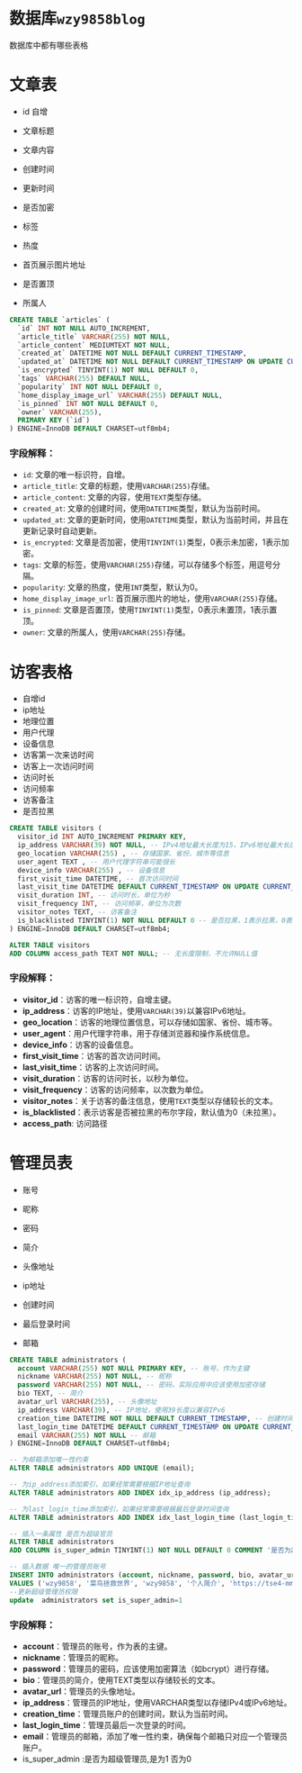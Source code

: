# 数据库`wzy9858blog`

数据库中都有哪些表格



# 文章表



* id 自增
* 文章标题
* 文章内容
* 创建时间
* 更新时间
* 是否加密

* 标签
* 热度 
* 首页展示图片地址
* 是否置顶
* 所属人

```sql
CREATE TABLE `articles` (
  `id` INT NOT NULL AUTO_INCREMENT,
  `article_title` VARCHAR(255) NOT NULL,
  `article_content` MEDIUMTEXT NOT NULL,
  `created_at` DATETIME NOT NULL DEFAULT CURRENT_TIMESTAMP,
  `updated_at` DATETIME NOT NULL DEFAULT CURRENT_TIMESTAMP ON UPDATE CURRENT_TIMESTAMP,
  `is_encrypted` TINYINT(1) NOT NULL DEFAULT 0,
  `tags` VARCHAR(255) DEFAULT NULL,
  `popularity` INT NOT NULL DEFAULT 0,
  `home_display_image_url` VARCHAR(255) DEFAULT NULL,
  `is_pinned` INT NOT NULL DEFAULT 0,
  `owner` VARCHAR(255),
  PRIMARY KEY (`id`)
) ENGINE=InnoDB DEFAULT CHARSET=utf8mb4; 
```

### 字段解释：

- `id`: 文章的唯一标识符，自增。
- `article_title`: 文章的标题，使用`VARCHAR(255)`存储。
- `article_content`: 文章的内容，使用`TEXT`类型存储。
- `created_at`: 文章的创建时间，使用`DATETIME`类型，默认为当前时间。
- `updated_at`: 文章的更新时间，使用`DATETIME`类型，默认为当前时间，并且在更新记录时自动更新。
- `is_encrypted`: 文章是否加密，使用`TINYINT(1)`类型，0表示未加密，1表示加密。
- `tags`: 文章的标签，使用`VARCHAR(255)`存储，可以存储多个标签，用逗号分隔。
- `popularity`: 文章的热度，使用`INT`类型，默认为0。
- `home_display_image_url`: 首页展示图片的地址，使用`VARCHAR(255)`存储。
- `is_pinned`: 文章是否置顶，使用`TINYINT(1)`类型，0表示未置顶，1表示置顶。
- `owner`: 文章的所属人，使用`VARCHAR(255)`存储。



# 访客表格

* 自增id
* ip地址
* 地理位置
* 用户代理
* 设备信息
* 访客第一次来访时间
* 访客上一次访问时间
* 访问时长
* 访问频率
* 访客备注
* 是否拉黑

```sql
CREATE TABLE visitors (
  visitor_id INT AUTO_INCREMENT PRIMARY KEY,
  ip_address VARCHAR(39) NOT NULL, -- IPv4地址最大长度为15，IPv6地址最大长度为39
  geo_location VARCHAR(255) , -- 存储国家、省份、城市等信息
  user_agent TEXT , -- 用户代理字符串可能很长
  device_info VARCHAR(255) , -- 设备信息
  first_visit_time DATETIME, -- 首次访问时间
  last_visit_time DATETIME DEFAULT CURRENT_TIMESTAMP ON UPDATE CURRENT_TIMESTAMP, -- 上次访问时间
  visit_duration INT, -- 访问时长，单位为秒
  visit_frequency INT, -- 访问频率，单位为次数
  visitor_notes TEXT, -- 访客备注
  is_blacklisted TINYINT(1) NOT NULL DEFAULT 0 -- 是否拉黑，1表示拉黑，0表示未拉黑
) ENGINE=InnoDB DEFAULT CHARSET=utf8mb4;

ALTER TABLE visitors
ADD COLUMN access_path TEXT NOT NULL; -- 无长度限制，不允许NULL值
```



### 字段解释：

- **visitor_id**：访客的唯一标识符，自增主键。
- **ip_address**：访客的IP地址，使用`VARCHAR(39)`以兼容IPv6地址。
- **geo_location**：访客的地理位置信息，可以存储如国家、省份、城市等。
- **user_agent**：用户代理字符串，用于存储浏览器和操作系统信息。
- **device_info**：访客的设备信息。
- **first_visit_time**：访客的首次访问时间。
- **last_visit_time**：访客的上次访问时间。
- **visit_duration**：访客的访问时长，以秒为单位。
- **visit_frequency**：访客的访问频率，以次数为单位。
- **visitor_notes**：关于访客的备注信息，使用`TEXT`类型以存储较长的文本。
- **is_blacklisted**：表示访客是否被拉黑的布尔字段，默认值为0（未拉黑）。
- **access_path**: 访问路径





# 管理员表

* 账号

* 昵称

* 密码

* 简介

* 头像地址

* ip地址

* 创建时间

* 最后登录时间

* 邮箱

  

```sql
CREATE TABLE administrators (
  account VARCHAR(255) NOT NULL PRIMARY KEY, -- 账号，作为主键
  nickname VARCHAR(255) NOT NULL, -- 昵称
  password VARCHAR(255) NOT NULL, -- 密码，实际应用中应该使用加密存储
  bio TEXT, -- 简介
  avatar_url VARCHAR(255), -- 头像地址
  ip_address VARCHAR(39), -- IP地址，使用39长度以兼容IPv6
  creation_time DATETIME NOT NULL DEFAULT CURRENT_TIMESTAMP, -- 创建时间，默认为当前时间
  last_login_time DATETIME DEFAULT CURRENT_TIMESTAMP ON UPDATE CURRENT_TIMESTAMP, -- 最后登录时间
  email VARCHAR(255) NOT NULL -- 邮箱
) ENGINE=InnoDB DEFAULT CHARSET=utf8mb4;

-- 为邮箱添加唯一性约束
ALTER TABLE administrators ADD UNIQUE (email);

-- 为ip_address添加索引，如果经常需要根据IP地址查询
ALTER TABLE administrators ADD INDEX idx_ip_address (ip_address);

-- 为last_login_time添加索引，如果经常需要根据最后登录时间查询
ALTER TABLE administrators ADD INDEX idx_last_login_time (last_login_time);

-- 插入一条属性 是否为超级官员
ALTER TABLE administrators
ADD COLUMN is_super_admin TINYINT(1) NOT NULL DEFAULT 0 COMMENT '是否为超级管理员';

-- 插入数据 唯一的管理员账号
INSERT INTO administrators (account, nickname, password, bio, avatar_url, ip_address, email)
VALUES ('wzy9858', '菜鸟拯救世界', 'wzy9858', '个人简介', 'https://tse4-mm.cn.bing.net/th/id/OIP-C.tHuY7RYb7cybtdad9H26hQHaHa?rs=1&pid=ImgDetMain', '192.168.1.1', 'wzy9858@qq.com');
--更新超级管理员权限
update  administrators set is_super_admin=1 
```

### 字段解释：

- **account**：管理员的账号，作为表的主键。
- **nickname**：管理员的昵称。
- **password**：管理员的密码，应该使用加密算法（如bcrypt）进行存储。
- **bio**：管理员的简介，使用TEXT类型以存储较长的文本。
- **avatar_url**：管理员的头像地址。
- **ip_address**：管理员的IP地址，使用VARCHAR类型以存储IPv4或IPv6地址。
- **creation_time**：管理员账户的创建时间，默认为当前时间。
- **last_login_time**：管理员最后一次登录的时间。
- **email**：管理员的邮箱，添加了唯一性约束，确保每个邮箱只对应一个管理员账户。
- is_super_admin  :是否为超级管理员,是为1 否为0







